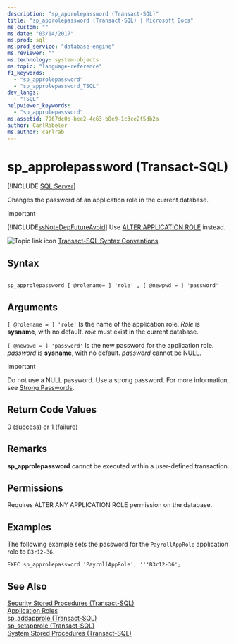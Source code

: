 ```yaml
---
description: "sp_approlepassword (Transact-SQL)"
title: "sp_approlepassword (Transact-SQL) | Microsoft Docs"
ms.custom: ""
ms.date: "03/14/2017"
ms.prod: sql
ms.prod_service: "database-engine"
ms.reviewer: ""
ms.technology: system-objects
ms.topic: "language-reference"
f1_keywords: 
  - "sp_approlepassword"
  - "sp_approlepassword_TSQL"
dev_langs: 
  - "TSQL"
helpviewer_keywords: 
  - "sp_approlepassword"
ms.assetid: 7967dc0b-bee2-4c63-b8e9-1c3ce2f5db2a
author: CarlRabeler
ms.author: carlrab
---
```

# sp_approlepassword (Transact-SQL)
[!INCLUDE [SQL Server](../../includes/applies-to-version/sqlserver.md)]

  Changes the password of an application role in the current database.  
  
> [!IMPORTANT]  
>  [!INCLUDE[ssNoteDepFutureAvoid](../../includes/ssnotedepfutureavoid-md.md)] Use [ALTER APPLICATION ROLE](../../t-sql/statements/alter-application-role-transact-sql.md) instead.  
  
 ![Topic link icon](../../database-engine/configure-windows/media/topic-link.gif "Topic link icon") [Transact-SQL Syntax Conventions](../../t-sql/language-elements/transact-sql-syntax-conventions-transact-sql.md)  
  
## Syntax  
  
```  
  
sp_approlepassword [ @rolename= ] 'role' , [ @newpwd = ] 'password'   
```  
  
## Arguments  
`[ @rolename = ] 'role'`
 Is the name of the application role. *Role* is **sysname**, with no default. *role* must exist in the current database.  
  
`[ @newpwd = ] 'password'`
 Is the new password for the application role. *password* is **sysname**, with no default. *password* cannot be NULL.  
  
> [!IMPORTANT]  
>  Do not use a NULL password. Use a strong password. For more information, see [Strong Passwords](../../relational-databases/security/strong-passwords.md).  
  
## Return Code Values  
 0 (success) or 1 (failure)  
  
## Remarks  
 **sp_approlepassword** cannot be executed within a user-defined transaction.  
  
## Permissions  
 Requires ALTER ANY APPLICATION ROLE permission on the database.  
  
## Examples  
 The following example sets the password for the `PayrollAppRole` application role to `B3r12-36`.  
  
```  
EXEC sp_approlepassword 'PayrollAppRole', '''B3r12-36';  
```  
  
## See Also  
 [Security Stored Procedures &#40;Transact-SQL&#41;](../../relational-databases/system-stored-procedures/security-stored-procedures-transact-sql.md)   
 [Application Roles](../../relational-databases/security/authentication-access/application-roles.md)   
 [sp_addapprole &#40;Transact-SQL&#41;](../../relational-databases/system-stored-procedures/sp-addapprole-transact-sql.md)   
 [sp_setapprole &#40;Transact-SQL&#41;](../../relational-databases/system-stored-procedures/sp-setapprole-transact-sql.md)   
 [System Stored Procedures &#40;Transact-SQL&#41;](../../relational-databases/system-stored-procedures/system-stored-procedures-transact-sql.md)  
  
  
